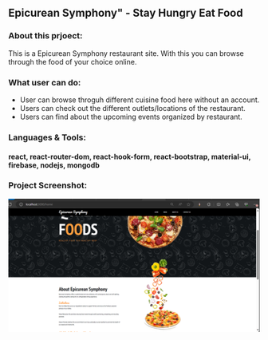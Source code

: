 ## Epicurean Symphony" - Stay Hungry Eat Food

### About this prjoect:

This is a Epicurean Symphony restaurant site. With this you can browse through the food of your choice online.

### What user can do:

- User can browse throguh different cuisine food here without an account.
- Users can check out the different outlets/locations of the restaurant.
- Users can find about the upcoming events organized by restaurant.

### Languages & Tools:

#### react, react-router-dom, react-hook-form, react-bootstrap, material-ui, firebase, nodejs, mongodb

### Project Screenshot:

<img src="https://github.com/alizamehdi1/ratatouille/blob/main/Screenshot%202023-12-04%20124008.png" alt="ehungry googlermridul" border="0">
